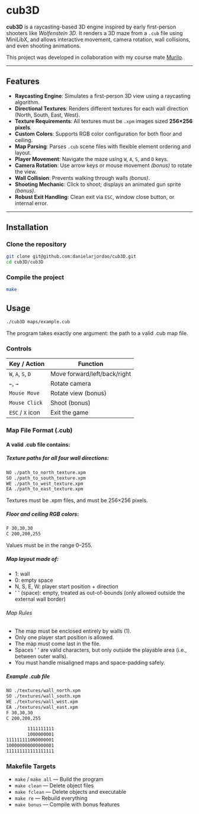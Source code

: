 # cub3D

**cub3D** is a raycasting-based 3D engine inspired by early first-person shooters like *Wolfenstein 3D*. It renders a 3D maze from a `.cub` file using MiniLibX, and allows interactive movement, camera rotation, wall collisions, and even shooting animations.

This project was developed in collaboration with my course mate [Murilo](https://github.com/murilodsd).

---

## Features

- **Raycasting Engine**: Simulates a first-person 3D view using a raycasting algorithm.
- **Directional Textures**: Renders different textures for each wall direction (North, South, East, West).
- **Texture Requirements**: All textures must be `.xpm` images sized **256×256 pixels**.
- **Custom Colors**: Supports RGB color configuration for both floor and ceiling.
- **Map Parsing**: Parses `.cub` scene files with flexible element ordering and layout.
- **Player Movement**: Navigate the maze using `W`, `A`, `S`, and `D` keys.
- **Camera Rotation**: Use arrow keys or mouse movement *(bonus)* to rotate the view.
- **Wall Collision**: Prevents walking through walls *(bonus)*.
- **Shooting Mechanic**: Click to shoot; displays an animated gun sprite *(bonus)*.
- **Robust Exit Handling**: Clean exit via `ESC`, window close button, or internal error.

---

## Installation

### Clone the repository

```bash
git clone git@github.com:danielarjordao/cub3D.git
cd cub3D/cub3D
```

### Compile the project
```bash
make
```

## Usage
```bash
./cub3D maps/example.cub
```
The program takes exactly one argument: the path to a valid .cub map file.

### Controls
| Key / Action       | Function                     |
| ------------------ | ---------------------------- |
| `W`, `A`, `S`, `D` | Move forward/left/back/right |
| `←`, `→`           | Rotate camera                |
| `Mouse Move`       | Rotate view (bonus)          |
| `Mouse Click`      | Shoot (bonus)                |
| `ESC` / `X` icon   | Exit the game                |

### Map File Format (.cub)
#### A valid .cub file contains:

##### Texture paths for all four wall directions:
```bash
NO ./path_to_north_texture.xpm
SO ./path_to_south_texture.xpm
WE ./path_to_west_texture.xpm
EA ./path_to_east_texture.xpm
```
Textures must be .xpm files, and must be 256×256 pixels.

##### Floor and ceiling RGB colors:
```bash
F 30,30,30
C 200,200,255
```
Values must be in the range 0–255.

##### Map layout made of:
 - 1: wall
 - 0: empty space
 - N, S, E, W: player start position + direction
 - ' ' (space): empty, treated as out-of-bounds (only allowed outside the external wall border)

###### Map Rules
- The map must be enclosed entirely by walls (1).
- Only one player start position is allowed.
- The map must come last in the file.
- Spaces ' ' are valid characters, but only outside the playable area (i.e., between outer walls).
- You must handle misaligned maps and space-padding safely.

##### Example .cub file
```bash
NO ./textures/wall_north.xpm
SO ./textures/wall_south.xpm
WE ./textures/wall_west.xpm
EA ./textures/wall_east.xpm
F 30,30,30
C 200,200,255

        1111111111
        1000000001
1111111110N0000001
100000000000000001
111111111111111111
```

### Makefile Targets
- `make` / `make all` — Build the program
- `make clean` — Delete object files
- `make fclean` — Delete objects and executable
- `make re` — Rebuild everything
- `make bonus` — Compile with bonus features
